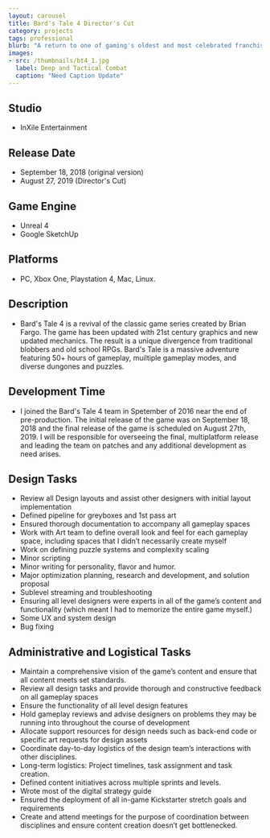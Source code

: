 ```yaml
---
layout: carousel
title: Bard's Tale 4 Director's Cut
category: projects
tags: professional
blurb: "A return to one of gaming's oldest and most celebrated franchises."
images:
- src: /thumbnails/bt4_1.jpg
  label: Deep and Tactical Combat
  caption: "Need Caption Update"
---
```



## Studio
- InXile Entertainment

## Release Date
- September 18, 2018 (original version)
- August 27, 2019 (Director's Cut)

## Game Engine
- Unreal 4
- Google SketchUp

## Platforms
- PC, Xbox One, Playstation 4, Mac, Linux.

## Description
- Bard's Tale 4 is a revival of the classic game series created by Brian Fargo. The game has been updated with 21st century graphics and new updated mechanics. The result is a unique divergence from traditional blobbers and old school RPGs. Bard's Tale is a massive adventure featuring 50+ hours of gameplay, muiltiple gameplay modes, and diverse dungones and puzzles.

## Development Time
- I joined the Bard's Tale 4 team in Spetember of 2016 near the end of pre-production. The initial release of the game was on September 18, 2018 and the final release of the game is scheduled on August 27th, 2019. I will be responsible for overseeing the final, multiplatform release and leading the team on patches and any additional development as need arises. 

## Design Tasks
- Review all Design layouts and assist other designers with initial layout implementation
- Defined pipeline for greyboxes and 1st pass art
- Ensured thorough documentation to accompany all gameplay spaces
- Work with Art team to define overall look and feel for each gameplay space, including spaces that I didn’t necessarily create myself
- Work on defining puzzle systems and complexity scaling
- Minor scripting
- Minor writing for personality, flavor and humor.
- Major optimization planning, research and development, and solution proposal
- Sublevel streaming and troubleshooting
- Ensuring all level designers were experts in all of the game’s content and functionality (which meant I had to memorize the entire game myself.)
- Some UX and system design
- Bug fixing

## Administrative and Logistical Tasks
- Maintain a comprehensive vision of the game’s content and ensure that all content meets set standards.
- Review all design tasks and provide thorough and constructive feedback on all gameplay spaces
- Ensure the functionality of all level design features
- Hold gameplay reviews and advise designers on problems they may be running into throughout the course of development
- Allocate support resources for design needs such as back-end code or specific art requests for design assets
- Coordinate day-to-day logistics of the design team’s interactions with other disciplines.
- Long-term logistics: Project timelines, task assignment and task creation.
- Defined content initiatives across multiple sprints and levels.
- Wrote most of the digital strategy guide
- Ensured the deployment of all in-game Kickstarter stretch goals and requirements
- Create and attend meetings for the purpose of coordination between disciplines and ensure content creation doesn’t get bottlenecked.
